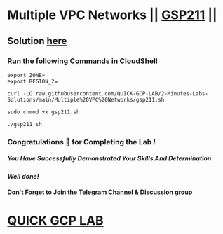 # Multiple VPC Networks || [GSP211](https://www.cloudskillsboost.google/focuses/22772?parent=catalog) ||

## Solution [here](https://youtu.be/iEayif0tUZQ)

### Run the following Commands in CloudShell
```
export ZONE=
export REGION_2=
```
```
curl -LO raw.githubusercontent.com/QUICK-GCP-LAB/2-Minutes-Labs-Solutions/main/Multiple%20VPC%20Networks/gsp211.sh

sudo chmod +x gsp211.sh

./gsp211.sh
```

### Congratulations 🎉 for Completing the Lab !

##### *You Have Successfully Demonstrated Your Skills And Determination.*

#### *Well done!*

#### Don't Forget to Join the [Telegram Channel](https://t.me/quickgcplab) & [Discussion group](https://t.me/quickgcplabchats)

# [QUICK GCP LAB](https://www.youtube.com/@quickgcplab)
